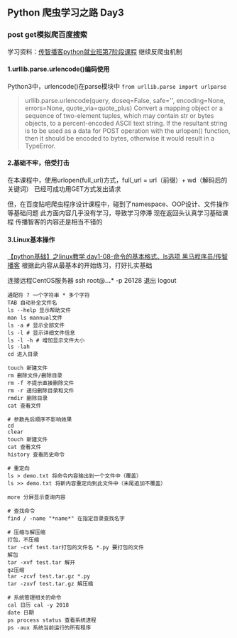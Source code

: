## Python 爬虫学习之路 Day3
### post get模拟爬百度搜索
学习资料：[传智播客python就业班第7阶段课程](https://www.youtube.com/watch?v=s0MwZMSel8k&list=PLC664nq_h8b81Eh0jERXmtKk_CWntvUnB&index=7)
继续反爬虫机制

#### 1.urllib.parse.urlencode()编码使用
Python3中，urlencode()在parse模块中
```from urllib.parse import urlparse```

> urllib.parse.urlencode(query, doseq=False, safe='', encoding=None, errors=None, quote_via=quote_plus)
> Convert a mapping object or a sequence of two-element tuples, which may contain str or bytes objects, to a percent-encoded ASCII text string. If the resultant string is to be used as a data for POST operation with the urlopen() function, then it should be encoded to bytes, otherwise it would result in a TypeError.

#### 2.基础不牢，倍受打击
在本课程中，使用urlopen(full_url)方式，full_url = url（前缀）+ wd（解码后的关键词）
已经可成功用GET方式发出请求

但，在百度贴吧爬虫程序设计课程中，碰到了namespace、OOP设计、文件操作等基础问题
此方面内容几乎没有学习，导致学习停滞
现在返回头认真学习基础课程
传播智客的内容还是相当不错的

#### 3.Linux基本操作
[【python基础】之linux教学 day1-08-命令的基本格式、ls选项 黑马程序员/传智播客](https://www.youtube.com/watch?v=LKk_Rtjyh2A&index=8&list=PLNTlJhYDV6sNBSVrIiA_QfIQwk4sPVsBj)
根据此内容从最基本的开始练习，打好扎实基础

连接远程CentOS服务器
ssh root@**.**.**.*** -p 26128
退出 logout

```
通配符 ? 一个字符串 * 多个字符
TAB 自动补全文件名
ls --help 显示帮助文件
man ls mannual文件
ls -a # 显示全部文件
ls -l # 显示详细文件信息
ls -l -h # 增加显示文件大小
ls -lah
cd 进入目录

touch 新建文件
rm 删除文件/删除目录
rm -f 不提示直接删除文件
rm -r 递归删除目录和文件
rmdir 删除目录
cat 查看文件

# 参数先后顺序不影响效果
cd
clear
touch 新建文件
cat 查看文件
history 查看历史命令

# 重定向
ls > demo.txt 将命令内容输出到一个文件中（覆盖）
ls >> demo.txt 将新内容重定向到此文件中（末尾追加不覆盖）

more 分屏显示查询内容

# 查找命令
find / -name "*name*" 在指定目录查找名字

# 压缩与解压缩
打包，不压缩
tar -cvf test.tar打包的文件名 *.py 要打包的文件
解包
tar -xvf test.tar 解开
gz压缩
tar -zcvf test.tar.gz *.py
tar -zxvf test.tar.gz 解压缩

# 系统管理相关的命令
cal 日历 cal -y 2018
date 日期
ps process status 查看系统进程
ps -aux 系统当前运行的所有程序



```

